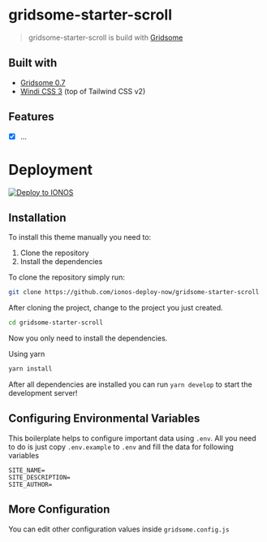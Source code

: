 # gridsome-starter-scroll

> gridsome-starter-scroll is build with [Gridsome](https://gridsome.org)

## Built with

- [Gridsome 0.7](https://gridsome.org/)
- [Windi CSS 3](https://windicss.org/) (top of Tailwind CSS v2)

## Features

- [x] ...

# Deployment

[![Deploy to IONOS](https://images.ionos.space/deploy-now-icons/deploy-to-ionos-btn.svg)](https://ionos.space/setup?repo=https://github.com/ionos-deploy-now/gridsome-starter-scroll)

## Installation

To install this theme manually you need to:

1. Clone the repository
2. Install the dependencies

To clone the repository simply run:

```bash
git clone https://github.com/ionos-deploy-now/gridsome-starter-scroll
```

After cloning the project, change to the project you just created.

```bash
cd gridsome-starter-scroll
```

Now you only need to install the dependencies.

Using yarn
```bash
yarn install
```

After all dependencies are installed you can run `yarn develop` to start the development server!

## Configuring Environmental Variables

This boilerplate helps to configure important data using `.env`. All you need to do is just copy `.env.example` to `.env`
and fill the data for following variables

```dotenv
SITE_NAME=
SITE_DESCRIPTION=
SITE_AUTHOR=
```

## More Configuration
You can edit other configuration values inside `gridsome.config.js`